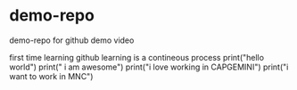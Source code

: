 # demo-repo
demo-repo for github demo video

first time learning github
learning is a contineous process
print("hello world")
print(" i am awesome")
print("i love working in CAPGEMINI")
print("i want to work in MNC")
